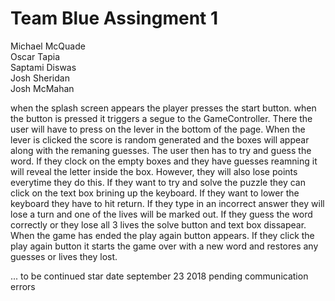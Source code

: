 # Team Blue Assingment 1

Michael McQuade  
Oscar Tapia  
Saptami Diswas  
Josh Sheridan  
Josh McMahan  

when the splash screen appears the player presses the start button. when the button is pressed it triggers a segue to the GameController. There the user will have to press on the lever in the bottom of the page. When the lever is clicked the score is random generated and the boxes will appear along with the remaning guesses. The user then has to try and guess the word. If they clock on the empty boxes and they have guesses reamning it will reveal the letter inside the box. However, they will also lose points everytime they do this. If they want to try and solve the puzzle they can click on the text box brining up the keyboard. If they want to lower the keyboard they have to hit return. If they type in an incorrect answer they will lose a turn and one of the lives will be marked out. If they guess the word correctly or they lose all 3 lives the solve button and text box dissapear. When the game has ended the play again button appears. If they click the play again button it starts the game over with a new word and restores any guesses or lives they lost.

... to be continued star date september 23 2018 pending communication errors
